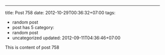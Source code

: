 ---
title: Post 758
date: 2012-10-29T00:36:32+07:00
tags:
  - random post
  - post has 5
category:
  - random post
  - uncategorized
updated: 2012-09-11T04:36:46+07:00

This is content of post 758